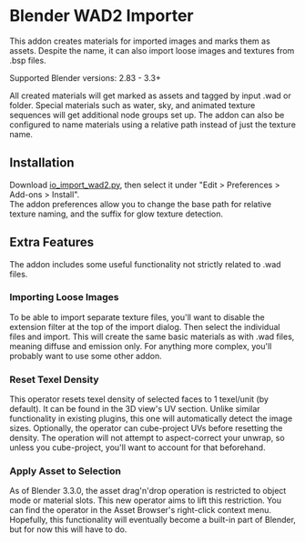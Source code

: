 # Blender WAD2 Importer

This addon creates materials for imported images and marks them as assets.
Despite the name, it can also import loose images and textures from .bsp files.

Supported Blender versions: 2.83 - 3.3+

All created materials will get marked as assets and tagged by input .wad or folder. Special materials such as water, sky, and animated texture sequences will get additional node groups set up. The addon can also be configured to name materials using a relative path instead of just the texture name.


## Installation
Download [io_import_wad2.py](https://github.com/c-d-a/io_import_wad2/raw/master/io_import_wad2.py), then select it under "Edit > Preferences > Add-ons > Install".  
The addon preferences allow you to change the base path for relative texture naming, and the suffix for glow texture detection.


## Extra Features
The addon includes some useful functionality not strictly related to .wad files.

### Importing Loose Images
To be able to import separate texture files, you'll want to disable the extension filter at the top of the import dialog. Then select the individual files and import. This will create the same basic materials as with .wad files, meaning diffuse and emission only. For anything more complex, you'll probably want to use some other addon.

### Reset Texel Density
This operator resets texel density of selected faces to 1 texel/unit (by default). It can be found in the 3D view's UV section. Unlike similar functionality in existing plugins, this one will automatically detect the image sizes. Optionally, the operator can cube-project UVs before resetting the density. The operation will not attempt to aspect-correct your unwrap, so unless you cube-project, you'll want to account for that beforehand.

### Apply Asset to Selection
As of Blender 3.3.0, the asset drag'n'drop operation is restricted to object mode or material slots. This new operator aims to lift this restriction. You can find the operator in the Asset Browser's right-click context menu. Hopefully, this functionality will eventually become a built-in part of Blender, but for now this will have to do.
